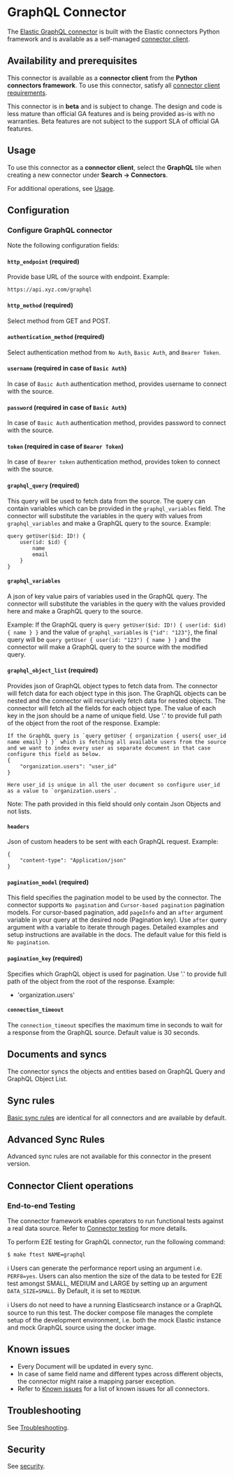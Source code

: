 # GraphQL Connector

The [Elastic GraphQL connector](../connectors/sources/graphql.py) is built with the Elastic connectors Python framework and is available as a self-managed [connector client](https://www.elastic.co/guide/en/enterprise-search/current/build-connector.html).

## Availability and prerequisites

This connector is available as a **connector client** from the **Python connectors framework**. To use this connector, satisfy all [connector client requirements](https://www.elastic.co/guide/en/enterprise-search/master/build-connector.html).

This connector is in **beta** and is subject to change. The design and code is less mature than official GA features and is being provided as-is with no warranties. Beta features are not subject to the support SLA of official GA features.

## Usage

To use this connector as a **connector client**, select the **GraphQL** tile when creating a new connector under **Search -> Connectors**.

For additional operations, see [Usage](https://www.elastic.co/guide/en/enterprise-search/master/connectors-usage.html).

## Configuration

### Configure GraphQL connector

Note the following configuration fields:

#### `http_endpoint`  (required)

Provide base URL of the source with endpoint. Example:

 `https://api.xyz.com/graphql`

#### `http_method`  (required)

Select method from GET and POST.

#### `authentication_method`  (required)

Select authentication method from `No Auth`, `Basic Auth`, and `Bearer Token`.

#### `username` (required in case of `Basic Auth`)

In case of `Basic Auth` authentication method, provides username to connect with the source.

#### `password` (required in case of `Basic Auth`)

In case of `Basic Auth` authentication method, provides password to connect with the source.

#### `token` (required in case of `Bearer Token`)

In case of `Bearer token` authentication method, provides token to connect with the source.

#### `graphql_query` (required)

This query will be used to fetch data from the source. The query can contain variables which can be provided in the `graphql_variables` field. The connector will substitute the variables in the query with values from `graphql_variables` and make a GraphQL query to the source. Example:

```
query getUser($id: ID!) { 
    user(id: $id) {
        name 
        email 
    }
}
```

#### `graphql_variables`

A json of key value pairs of variables used in the GraphQL query. The connector will substitute the variables in the query with the values provided here and make a GraphQL query to the source.

Example: If the GraphQL query is `query getUser($id: ID!) { user(id: $id) { name } }` and the value of `graphql_variables` is `{"id": "123"}`, the final query will be `query getUser { user(id: "123") { name } }` and the connector will make a GraphQL query to the source with the modified query.

#### `graphql_object_list` (required)

Provides json of GraphQL object types to fetch data from. The connector will fetch data for each object type in this json. The GraphQL objects can be nested and the connector will recursively fetch data for nested objects. The connector will fetch all the fields for each object type. The value of each key in the json should be a name of unique field. Use '.' to provide full path of the object from the root of the response.  Example:

```
If the GraphQL query is `query getUser { organization { users{ user_id name email} } }` which is fetching all available users from the source and we want to index every user as separate document in that case configure this field as below.
{
    "organization.users": "user_id"
}

Here user_id is unique in all the user document so configure user_id as a value to `organization.users`.
```

Note: The path provided in this field should only contain Json Objects and not lists.

#### `headers`

Json of custom headers to be sent with each GraphQL request. Example:

```
{
    "content-type": "Application/json"
}
```

#### `pagination_model` (required)

This field specifies the pagination model to be used by the connector. The connector supports `No pagination` and `Cursor-based pagination` pagination models. For cursor-based pagination, add `pageInfo` and an `after` argument variable in your query at the desired node (Pagination key). Use `after` query argument with a variable to iterate through pages. Detailed examples and setup instructions are available in the docs. The default value for this field is `No pagination`.

#### `pagination_key` (required)

Specifies which GraphQL object is used for pagination. Use '.' to provide full path of the object from the root of the response. Example:

- 'organization.users'

#### `connection_timeout`

The `connection_timeout` specifies the maximum time in seconds to wait for a response from the GraphQL source. Default value is 30 seconds.

## Documents and syncs

The connector syncs the objects and entities based on GraphQL Query and GraphQL Object List.

## Sync rules

[Basic sync rules](https://www.elastic.co/guide/en/enterprise-search/current/sync-rules.html#sync-rules-basic) are identical for all connectors and are available by default.

## Advanced Sync Rules

Advanced sync rules are not available for this connector in the present version.

## Connector Client operations

### End-to-end Testing

The connector framework enables operators to run functional tests against a real data source. Refer to [Connector testing](https://www.elastic.co/guide/en/enterprise-search/master/build-connector.html#build-connector-testing) for more details.

To perform E2E testing for GraphQL connector, run the following command:

```shell
$ make ftest NAME=graphql
```

ℹ️ Users can generate the performance report using an argument i.e. `PERF8=yes`. Users can also mention the size of the data to be tested for E2E test amongst SMALL, MEDIUM and LARGE by setting up an argument `DATA_SIZE=SMALL`. By Default, it is set to `MEDIUM`.

ℹ️ Users do not need to have a running Elasticsearch instance or a GraphQL source to run this test. The docker compose file manages the complete setup of the development environment, i.e. both the mock Elastic instance and mock GraphQL source using the docker image.

## Known issues

- Every Document will be updated in every sync.
- In case of same field name and different types across different objects, the connector might raise a mapping parser exception.
- Refer to [Known issues](https://www.elastic.co/guide/en/enterprise-search/master/connectors-known-issues.html) for a list of known issues for all connectors.

## Troubleshooting

See [Troubleshooting](https://www.elastic.co/guide/en/enterprise-search/master/connectors-troubleshooting.html).

## Security

See [security](https://www.elastic.co/guide/en/enterprise-search/master/connectors-security.html).


